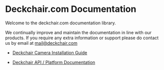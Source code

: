 Deckchair.com Documentation
===========================

Welcome to the deckchair.com documentation library.

We continually improve and maintain the documentation in line with our products. If you require any extra information or support please do contact us by email at <mail@deckchair.com>


*	[Deckchair Camera Installation Guide](https://github.com/Deckchair/DeckchairDocumentation/blob/master/OperatorInstallationGuide.md)

*	[Deckchair API / Platform Documentation](https://github.com/Deckchair/DeckchairDocumentation/blob/master/PlatformAPIDocumentation.md)